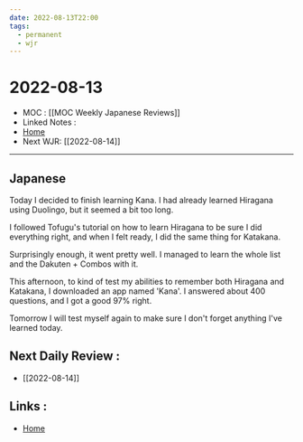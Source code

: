 ```yaml
---
date: 2022-08-13T22:00
tags:
  - permanent
  - wjr
---
```

# 2022-08-13
- MOC : [[MOC Weekly Japanese Reviews]]
- Linked Notes : 
- [Home](https://misudashi.ga/)
- Next WJR: [[2022-08-14]]
----------

## Japanese

Today I decided to finish learning Kana. I had already learned Hiragana using Duolingo, but it seemed a bit too long.

I  followed Tofugu's tutorial on how to learn Hiragana to be sure I did everything right, and when I felt ready, I did the same thing for Katakana.

Surprisingly enough, it went pretty well. I managed to learn the whole list and the Dakuten + Combos with it. 

This afternoon, to kind of test my abilities to remember both Hiragana and Katakana, I downloaded an app named 'Kana'. I answered about 400 questions, and I got a good 97% right.

Tomorrow I will test myself again to make sure I don't forget anything I've learned today. 

## Next Daily Review :
- [[2022-08-14]]

## Links :
- [Home](https://misudashi.ga/)